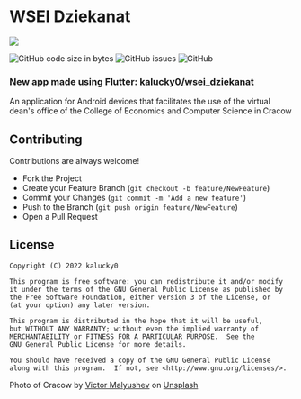 # WSEI Dziekanat

![](https://cdn.kalucky0.dev/wsei-banner.jpg)

![GitHub code size in bytes](https://img.shields.io/github/languages/code-size/kalucky0/WSEI-Dziekanat)
![GitHub issues](https://img.shields.io/github/issues-raw/kalucky0/WSEI-Dziekanat)
![GitHub](https://img.shields.io/github/license/kalucky0/WSEI-Dziekanat)

### New app made using Flutter: [kalucky0/wsei_dziekanat](https://github.com/kalucky0/wsei_dziekanat)

An application for Android devices that facilitates the use of the virtual dean's office of the College of Economics and Computer Science in Cracow

## Contributing

Contributions are always welcome!

- Fork the Project
- Create your Feature Branch (`git checkout -b feature/NewFeature`)
- Commit your Changes (`git commit -m 'Add a new feature'`)
- Push to the Branch (`git push origin feature/NewFeature`)
- Open a Pull Request

## License

```
Copyright (C) 2022 kalucky0

This program is free software: you can redistribute it and/or modify
it under the terms of the GNU General Public License as published by
the Free Software Foundation, either version 3 of the License, or
(at your option) any later version.

This program is distributed in the hope that it will be useful,
but WITHOUT ANY WARRANTY; without even the implied warranty of
MERCHANTABILITY or FITNESS FOR A PARTICULAR PURPOSE.  See the
GNU General Public License for more details.

You should have received a copy of the GNU General Public License
along with this program.  If not, see <http://www.gnu.org/licenses/>.
```

Photo of Cracow by [Victor Malyushev](https://unsplash.com/@malyushev?utm_source=unsplash&utm_medium=referral&utm_content=creditCopyText) on [Unsplash](https://unsplash.com/s/photos/krakow?utm_source=unsplash&utm_medium=referral&utm_content=creditCopyText)
